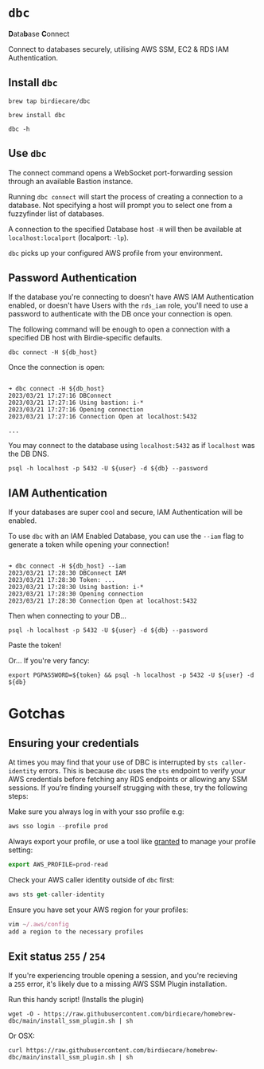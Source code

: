 # `dbc`
**D**ata**b**ase **C**onnect

Connect to databases securely, utilising AWS SSM, EC2 & RDS IAM Authentication.

## Install `dbc`

`brew tap birdiecare/dbc`

`brew install dbc`

`dbc -h`

## Use `dbc`

The connect command opens a WebSocket port-forwarding session through an available Bastion instance.

Running `dbc connect` will start the process of creating a connection to a database. 
Not specifying a host will prompt you to select one from a fuzzyfinder list of databases.

A connection to the specified Database host `-H` will then be available at `localhost:localport` (localport: `-lp`).

`dbc` picks up your configured AWS profile from your environment.

## Password Authentication

If the database you're connecting to doesn't have AWS IAM Authentication enabled, or doesn't have Users with the `rds_iam` role, you'll need to use a password to authenticate with the DB once your connection is open.

The following command will be enough to open a connection with a specified DB host with Birdie-specific defaults.

`dbc connect -H ${db_host}`

Once the connection is open:

```

➜ dbc connect -H ${db_host}
2023/03/21 17:27:16 DBConnect
2023/03/21 17:27:16 Using bastion: i-*
2023/03/21 17:27:16 Opening connection
2023/03/21 17:27:16 Connection Open at localhost:5432

...

```

You may connect to the database using `localhost:5432` as if `localhost` was the DB DNS.

`psql -h localhost -p 5432 -U ${user} -d ${db} --password`

## IAM Authentication

If your databases are super cool and secure, IAM Authentication will be enabled.

To use `dbc` with an IAM Enabled Database, you can use the `--iam` flag to generate a token while opening your connection!

```

➜ dbc connect -H ${db_host} --iam
2023/03/21 17:28:30 DBConnect IAM
2023/03/21 17:28:30 Token: ...
2023/03/21 17:28:30 Using bastion: i-*
2023/03/21 17:28:30 Opening connection
2023/03/21 17:28:30 Connection Open at localhost:5432

```

Then when connecting to your DB...

`psql -h localhost -p 5432 -U ${user} -d ${db} --password`

Paste the token!

Or... If you're very fancy:

`export PGPASSWORD=${token} && psql -h localhost -p 5432 -U ${user} -d ${db}`

# Gotchas

## Ensuring your credentials

At times you may find that your use of DBC is interrupted by `sts caller-identity` errors. This is because `dbc` uses the `sts` endpoint to verify your AWS credentials before fetching any RDS endpoints or allowing any SSM sessions. If you’re finding yourself strugging with these, try the following steps:

Make sure you always log in with your sso profile e.g:

```jsx
aws sso login --profile prod
```

Always export your profile, or use a tool like [granted](https://www.granted.dev/) to manage your profile setting:

```jsx
export AWS_PROFILE=prod-read
```

Check your AWS caller identity outside of `dbc` first:

```jsx
aws sts get-caller-identity
```

Ensure you have set your AWS region for your profiles:

```jsx
vim ~/.aws/config
add a region to the necessary profiles
```

## Exit status `255` / `254`

If you're experiencing trouble opening a session, and you're recieving a `255` error, it's likely due to a missing AWS SSM Plugin installation.

Run this handy script! (Installs the plugin)

`wget -O - https://raw.githubusercontent.com/birdiecare/homebrew-dbc/main/install_ssm_plugin.sh | sh`

Or OSX:

`curl https://raw.githubusercontent.com/birdiecare/homebrew-dbc/main/install_ssm_plugin.sh | sh`

